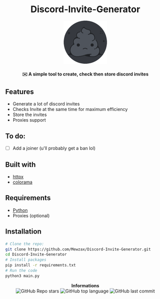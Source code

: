 <h1 align="center">Discord-Invite-Generator</h1>
<p align="center">
<img src=".github/logo.png">
</p>

<h4 align='center'>✉️ A simple tool to create, check then store discord invites</h4>

## Features

- Generate a lot of discord invites
- Checks Invite at the same time for maximum efficiency
- Store the invites
- Proxies support

## To do:

- [ ] Add a joiner (u'll probably get a ban lol)

## Built with

- [httpx](https://www.python-httpx.org)
- [colorama](https://pypi.org/project/colorama/)

## Requirements

- [Python](https://www.python.org/downloads/)
- Proxies (optional)

## Installation

```sh
# Clone the repo:
git clone https://github.com/Mewzax/Discord-Invite-Generator.git
cd Discord-Invite-Generator
# Install packages
pip install -r requirements.txt
# Run the code
python3 main.py
```

<p align="center"> 
    <b>Informations</b><br>
    <img alt="GitHub Repo stars" src="https://img.shields.io/github/stars/Mewzax/Discord-Invite-Generator?style=social">
    <img alt="GitHub top language" src="https://img.shields.io/github/languages/top/Mewzax/Discord-Invite-Generator">
    <img alt="GitHub last commit" src="https://img.shields.io/github/last-commit/Mewzax/Discord-Invite-Generator">
</p>
